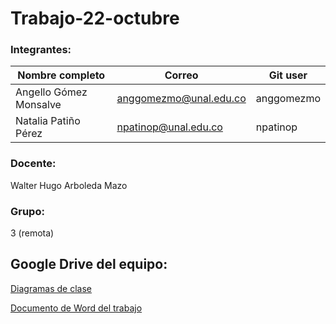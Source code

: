 # Trabajo-22-octubre

### Integrantes:
|Nombre completo                       |Correo                  |Git user            |
|--------------------------------------|------------------------|--------------------|
|Angello Gómez Monsalve                |anggomezmo@unal.edu.co  | anggomezmo         |
|Natalia Patiño Pérez                  |npatinop@unal.edu.co    | npatinop           |

### Docente:
Walter Hugo Arboleda Mazo

### Grupo:
3 (remota)


## Google Drive del equipo:
[Diagramas de clase](https://drive.google.com/drive/folders/1ICxHx5j4y9C8FN1xwWk6NMvMNv1FWO1W?usp=sharing)

[Documento de Word del trabajo](https://docs.google.com/document/d/1krVrQ3nExES0m_0wGpg_aoYzu71osVrp/edit?usp=sharing&ouid=115052961224190842447&rtpof=true&sd=true)
